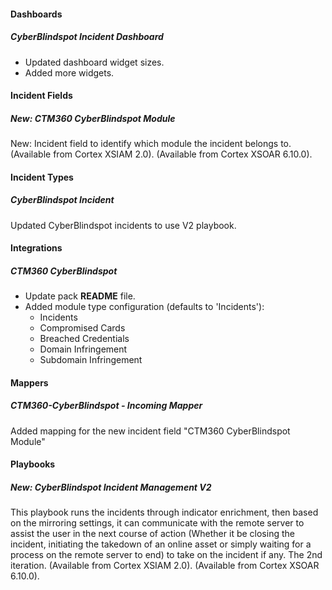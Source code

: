 
#### Dashboards

##### CyberBlindspot Incident Dashboard

- Updated dashboard widget sizes.
- Added more widgets.


#### Incident Fields

##### New: CTM360 CyberBlindspot Module

New: Incident field to identify which module the incident belongs to.
(Available from Cortex XSIAM 2.0).
(Available from Cortex XSOAR 6.10.0).

#### Incident Types

##### CyberBlindspot Incident

Updated CyberBlindspot incidents to use V2 playbook.

#### Integrations

##### CTM360 CyberBlindspot

- Update pack **README** file.
- Added module type configuration (defaults to 'Incidents'):
  - Incidents
  - Compromised Cards
  - Breached Credentials
  - Domain Infringement
  - Subdomain Infringement

#### Mappers

##### CTM360-CyberBlindspot - Incoming Mapper

Added mapping for the new incident field "CTM360 CyberBlindspot Module"

#### Playbooks

##### New: CyberBlindspot Incident Management V2

This playbook runs the incidents through indicator enrichment, then based on the mirroring settings, it can communicate with the remote server to assist the user in the next course of action (Whether it be closing the incident, initiating the takedown of an online asset or simply waiting for a process on the remote server to end) to take on the incident if any. The 2nd iteration.
(Available from Cortex XSIAM 2.0).
(Available from Cortex XSOAR 6.10.0).
